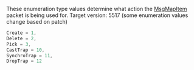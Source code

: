 These enumeration type values determine what action the [MsgMapItem](Packets/MsgMapItem) packet is being used for. Target version: 5517 (some enumeration values change based on patch)

```cs
Create = 1,
Delete = 2,
Pick = 3,
CastTrap = 10,
SynchroTrap = 11,
DropTrap = 12
```